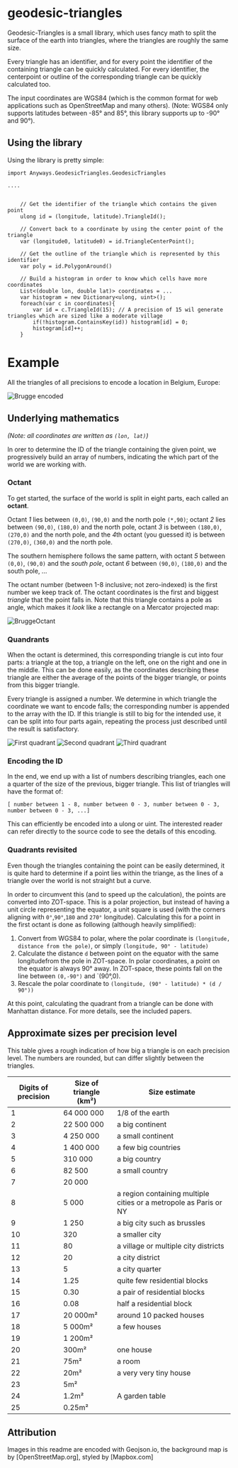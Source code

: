 # geodesic-triangles

Geodesic-Triangles is a small library, which uses fancy math to split the surface of the earth into triangles, where the triangles are roughly the same size.

Every triangle has an identifier, and for every point the identifier of the containing triangle can be quickly calculated.
For every identifier, the centerpoint or outline of the corresponding triangle can be quickly calculated too.

The input coordinates are WGS84 (which is the common format for web applications such as OpenStreetMap and many others).
(Note: WGS84 only supports latitudes between -85° and 85°, this library supports up to -90° and 90°).

## Using the library

Using the library is pretty simple:

```
import Anyways.GeodesicTriangles.GeodesicTriangles

....


    // Get the identifier of the triangle which contains the given point
    ulong id = (longitude, latitude).TriangleId();
    
    // Convert back to a coordinate by using the center point of the triangle
    var (longitude0, latitude0) = id.TriangleCenterPoint();

    // Get the outline of the triangle which is represented by this identifier
    var poly = id.PolygonAround()
    
    // Build a histogram in order to know which cells have more coordinates
    List<(double lon, double lat)> coordinates = ...
    var histogram = new Dictionary<ulong, uint>();
    foreach(var c in coordinates){
        var id = c.TriangleId(15); // A precision of 15 wil generate triangles which are sized like a moderate village
        if(!histogram.ContainsKey(id)) histogram[id] = 0;
        histogram[id]++;
    }

```

# Example

All the triangles of all precisions to encode a location in Belgium, Europe:


![Brugge encoded](Examples/ExampleTriangles_Brugge.png)


## Underlying mathematics


_(Note: all coordinates are written as `(lon, lat)`)_

In orer to determine the ID of the triangle containing the given point, we progressively build an array of numbers, indicating the which part of the world we are working with.

### Octant

To get started, the surface of the world is split in eight parts, each called an **octant**.

Octant *1* lies between `(0,0)`, `(90,0)` and the north pole `(*,90)`; octant *2* lies between `(90,0)`, `(180,0)` and the north pole, octant *3* is between `(180,0)`,`(270,0)` and the north pole, and the *4*th octant (you guessed it) is between `(270,0)`, `(360,0)` and the north pole.

The southern hemisphere follows the same pattern, with octant *5* between `(0,0)`, `(90,0)` and the _south pole_, octant *6* between `(90,0)`, `(180,0)` and the south pole, ...

The octant number (between 1-8 inclusive; not zero-indexed) is the first number we keep track of. The octant coordinates is the first and biggest _triangle_ that the point falls in. Note that this triangle contains a pole as angle, which makes it _look_ like a rectangle on a Mercator projected map:


![BruggeOctant](Examples/ExampleTriangles_Brugge0.png)


### Quandrants

When the octant is determined, this corresponding triangle is cut into four parts: a triangle at the top, a triangle on the left, one on the right and one in the middle. This can be done easily, as the coordinates describing these triangle are either the average of the points of the bigger triangle, or points from this bigger triangle.

Every triangle is assigned a number. We determine in which triangle the coordinate we want to encode falls; the corresponding number is appended to the array with the ID.
If this triangle is still to big for the intended use, it can be split into four parts again, repeating the process just described until the result is satisfactory.

![First quadrant](Examples/Brugge1.png)
![Second quadrant](Examples/Brugge2.png)
![Third quadrant](Examples/Brugge3.png)

### Encoding the ID

In the end, we end up with a list of numbers describing triangles, each one a quarter of the size of the previous, bigger triangle. This list of triangles will have the format of:

`[ number between 1 - 8, number between 0 - 3, number between 0 - 3, number between 0 - 3, ...]`

This can efficiently be encoded into a ulong or uint. The interested reader can refer directly to the source code to see the details of this encoding.

### Quadrants revisited

Even though the triangles containing the point can be easily determined, it is quite hard to determine if a point lies within the triange, as the lines of a triangle over the world is not straight but a curve.

In order to circumvent this (and to speed up the calculation), the points are converted into ZOT-space. This is a polar projection, but instead of having a unit circle representing the equator, a unit square is used (with the corners aligning with `0°`,`90°`,`180` and `270°` longitude). Calculating this for a point in the first octant is done as following (although heavily simplified):

1) Convert from WGS84 to polar, where the polar coordinate is `(longitude, distance from the pole)`, or simply `(longitude, 90° - latitude)`
1) Calculate the distance `d` between point on the equator with the same longitudefrom the pole in ZOT-space. In polar coordinates, a point on the equator is always 90° away. In ZOT-space, these points fall on the line between `(0,-90°)` and `(90°,0). 
2) Rescale the polar coordinate to `(longitude, (90° - latitude) * (d / 90°))`

At this point, calculating the quadrant from a triangle can be done with Manhattan distance. For more details, see the included papers.



## Approximate sizes per precision level

This table gives a rough indication of how big a triangle is on each precision level.
The numbers are rounded, but can differ slightly between the triangles.


Digits of precision | Size of triangle (km²) | Size estimate
------------------- | ---------------------- | ------
1                   | 64 000 000 | 1/8 of the earth
2                   | 22 500 000 | a big continent
3                   | 4 250 000 | a small continent
4                   | 1 400 000 | a few big countries
5                   | 310 000 | a big country
6                   | 82 500 | a small country
7                   | 20 000 | 
8                   | 5 000 | a region containing multiple cities or a metropole as Paris or NY
9                   | 1 250 | a big city such as brussles
10                  | 	320 | a smaller city
11                  | 80 | a village or multiple city districts
12                  | 20 | a city district
13                  | 5 | a city quarter
14                  | 1.25 | quite few residential blocks
15                  | 0.30 | a pair of residential blocks
16                  | 0.08 | half a residential block
17                  | 20 000m² | around 10 packed houses
18                  | 5 000m² | a few houses
19                  | 1 200m² | 
20                  | 300m² | one house
21                  | 75m² | a room
22                  | 20m² | a very very tiny house
23                  | 5m² | 
24                  | 1.2m² | A garden table
25                  | 0.25m² | 

## Attribution

Images in this readme are encoded with Geojson.io, the background map is by [OpenStreetMap.org], styled by [Mapbox.com]
